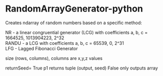 # RandomArrayGenerator-python
Creates ndarray of random numbers based on a specific method:         

NR - a linear congruential generator (LCG) with coefficients a, b, c = 1664525, 1013904223, 2^32         
RANDU - a LCG with coefficients a, b, c = 65539, 0, 2^31       
LFG - Lagged Fibonacci Generator         

size (rows, columns), columns are x,y,z values         

returnSeed=
  True p1 returns tuple (output, seed)
  False only outputs array
